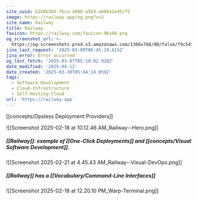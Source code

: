 ```yaml
---
site_uuid: b258b305-fbca-4088-a5b9-a60641e45cf1
image: https://railway.app/og.png?v=2
site_name: Railway
title: Railway
favicon: https://railway.com/favicon-96x96.png
og_screenshot_url: >-
  https://og-screenshots-prod.s3.amazonaws.com/1366x768/80/false/f9c54fe1585ef1f2a93ec452d39798ea7298ae9e76b43bb0024bb36aeee71592.jpeg
jina_last_request: '2025-03-09T06:45:19.615Z'
jina_error: Error occurred
og_last_fetch: '2025-03-07T05:19:02.928Z'
date_modified: '2025-04-12'
date_created: '2025-03-30T05:44:14.859Z'
tags:
  - Software-Development
  - Cloud-Infrastructure
  - Self-Hosting-Cloud
url: 'https://railway.app'
---
```



























































[[concepts/Opsless Deployment Providers]]

![[Screenshot 2025-02-18 at 10.12.46 AM_Railway--Hero.png]]
##### [[Railway]]: example of [[One-Click Deployments]] and [[concepts/Visual Software Development]].
![[Screenshot 2025-02-21 at 4.45.43 AM_Railway--Visual-DevOps.png]]
##### [[Railway]] has a [[Vocabulary/Command-Line Interfaces]]
![[Screenshot 2025-02-18 at 12.20.10 PM_Warp-Terminal.png]]
